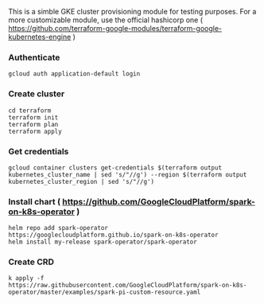 This is a simble GKE cluster provisioning module for testing purposes. For a more customizable module, use the official hashicorp one ( https://github.com/terraform-google-modules/terraform-google-kubernetes-engine )

### Authenticate
```
gcloud auth application-default login
```

### Create cluster
```
cd terraform
terraform init
terraform plan
terraform apply
```

### Get credentials
```
gcloud container clusters get-credentials $(terraform output kubernetes_cluster_name | sed 's/"//g') --region $(terraform output kubernetes_cluster_region | sed 's/"//g')
```

### Install chart ( https://github.com/GoogleCloudPlatform/spark-on-k8s-operator )
```
helm repo add spark-operator https://googlecloudplatform.github.io/spark-on-k8s-operator
helm install my-release spark-operator/spark-operator
```

### Create CRD
```
k apply -f https://raw.githubusercontent.com/GoogleCloudPlatform/spark-on-k8s-operator/master/examples/spark-pi-custom-resource.yaml
```
